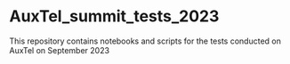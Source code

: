 # AuxTel_summit_tests_2023
This repository contains notebooks and scripts for the tests conducted on AuxTel on September 2023 
